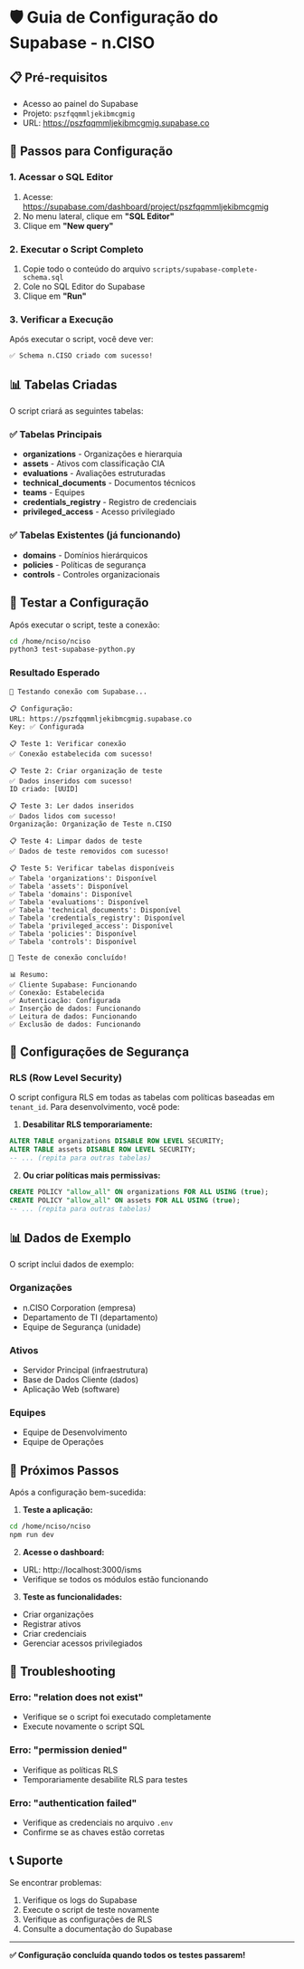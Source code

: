 # 🛡️ Guia de Configuração do Supabase - n.CISO

## 📋 Pré-requisitos

- Acesso ao painel do Supabase
- Projeto: `pszfqqmmljekibmcgmig`
- URL: https://pszfqqmmljekibmcgmig.supabase.co

## 🔧 Passos para Configuração

### 1. Acessar o SQL Editor

1. Acesse: https://supabase.com/dashboard/project/pszfqqmmljekibmcgmig
2. No menu lateral, clique em **"SQL Editor"**
3. Clique em **"New query"**

### 2. Executar o Script Completo

1. Copie todo o conteúdo do arquivo `scripts/supabase-complete-schema.sql`
2. Cole no SQL Editor do Supabase
3. Clique em **"Run"**

### 3. Verificar a Execução

Após executar o script, você deve ver:
```
✅ Schema n.CISO criado com sucesso!
```

## 📊 Tabelas Criadas

O script criará as seguintes tabelas:

### ✅ Tabelas Principais
- **organizations** - Organizações e hierarquia
- **assets** - Ativos com classificação CIA
- **evaluations** - Avaliações estruturadas
- **technical_documents** - Documentos técnicos
- **teams** - Equipes
- **credentials_registry** - Registro de credenciais
- **privileged_access** - Acesso privilegiado

### ✅ Tabelas Existentes (já funcionando)
- **domains** - Domínios hierárquicos
- **policies** - Políticas de segurança
- **controls** - Controles organizacionais

## 🧪 Testar a Configuração

Após executar o script, teste a conexão:

```bash
cd /home/nciso/nciso
python3 test-supabase-python.py
```

### Resultado Esperado

```
🧪 Testando conexão com Supabase...

📋 Configuração:
URL: https://pszfqqmmljekibmcgmig.supabase.co
Key: ✅ Configurada

📋 Teste 1: Verificar conexão
✅ Conexão estabelecida com sucesso!

📋 Teste 2: Criar organização de teste
✅ Dados inseridos com sucesso!
ID criado: [UUID]

📋 Teste 3: Ler dados inseridos
✅ Dados lidos com sucesso!
Organização: Organização de Teste n.CISO

📋 Teste 4: Limpar dados de teste
✅ Dados de teste removidos com sucesso!

📋 Teste 5: Verificar tabelas disponíveis
✅ Tabela 'organizations': Disponível
✅ Tabela 'assets': Disponível
✅ Tabela 'domains': Disponível
✅ Tabela 'evaluations': Disponível
✅ Tabela 'technical_documents': Disponível
✅ Tabela 'credentials_registry': Disponível
✅ Tabela 'privileged_access': Disponível
✅ Tabela 'policies': Disponível
✅ Tabela 'controls': Disponível

🎉 Teste de conexão concluído!

📊 Resumo:
✅ Cliente Supabase: Funcionando
✅ Conexão: Estabelecida
✅ Autenticação: Configurada
✅ Inserção de dados: Funcionando
✅ Leitura de dados: Funcionando
✅ Exclusão de dados: Funcionando
```

## 🔐 Configurações de Segurança

### RLS (Row Level Security)

O script configura RLS em todas as tabelas com políticas baseadas em `tenant_id`. Para desenvolvimento, você pode:

1. **Desabilitar RLS temporariamente:**
```sql
ALTER TABLE organizations DISABLE ROW LEVEL SECURITY;
ALTER TABLE assets DISABLE ROW LEVEL SECURITY;
-- ... (repita para outras tabelas)
```

2. **Ou criar políticas mais permissivas:**
```sql
CREATE POLICY "allow_all" ON organizations FOR ALL USING (true);
CREATE POLICY "allow_all" ON assets FOR ALL USING (true);
-- ... (repita para outras tabelas)
```

## 📊 Dados de Exemplo

O script inclui dados de exemplo:

### Organizações
- n.CISO Corporation (empresa)
- Departamento de TI (departamento)
- Equipe de Segurança (unidade)

### Ativos
- Servidor Principal (infraestrutura)
- Base de Dados Cliente (dados)
- Aplicação Web (software)

### Equipes
- Equipe de Desenvolvimento
- Equipe de Operações

## 🚀 Próximos Passos

Após a configuração bem-sucedida:

1. **Teste a aplicação:**
```bash
cd /home/nciso/nciso
npm run dev
```

2. **Acesse o dashboard:**
- URL: http://localhost:3000/isms
- Verifique se todos os módulos estão funcionando

3. **Teste as funcionalidades:**
- Criar organizações
- Registrar ativos
- Criar credenciais
- Gerenciar acessos privilegiados

## 🔧 Troubleshooting

### Erro: "relation does not exist"
- Verifique se o script foi executado completamente
- Execute novamente o script SQL

### Erro: "permission denied"
- Verifique as políticas RLS
- Temporariamente desabilite RLS para testes

### Erro: "authentication failed"
- Verifique as credenciais no arquivo `.env`
- Confirme se as chaves estão corretas

## 📞 Suporte

Se encontrar problemas:

1. Verifique os logs do Supabase
2. Execute o script de teste novamente
3. Verifique as configurações de RLS
4. Consulte a documentação do Supabase

---

**✅ Configuração concluída quando todos os testes passarem!** 